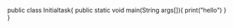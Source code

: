 public class Initialtask{
    public static void main(String args[]){
        print("hello")
    }
}